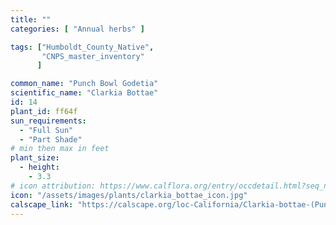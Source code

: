 ```yaml
---
title: ""
categories: [ "Annual herbs" ]

tags: ["Humboldt_County_Native",
       "CNPS_master_inventory"
      ]

common_name: "Punch Bowl Godetia"
scientific_name: "Clarkia Bottae"
id: 14
plant_id: ff64f 
sun_requirements:
  - "Full Sun"
  - "Part Shade"
# min then max in feet
plant_size:
  - height: 
    - 3.3
# icon attribution: https://www.calflora.org/entry/occdetail.html?seq_num=mu16577 
icon: "/assets/images/plants/clarkia_bottae_icon.jpg" 
calscape_link: "https://calscape.org/loc-California/Clarkia-bottae-(Punch-Bowl-Godetia)"
---
```



